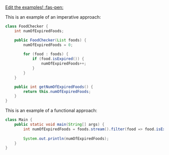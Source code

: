 <!-- DO NOT DELETE THIS LINK AND WRITE BELOW THIS LINK-->
[Edit the examples! :fas-pen:](https://github.com/nus-cs2030/1920-s2/edit/master/contents/textbook/lecture01/imperativeProgramming/examples.md)
<!-- DO NOT DELETE THIS LINK AND WRITE BELOW THIS LINK-->

This is an example of an imperative approach: 

```java
class FoodChecker {
    int numOfExpiredFoods;

    public FoodChecker(List foods) {
        numOfExpiredFoods = 0;
        
        for (food : foods) {
            if (food.isExpired()) {
                numOfExpiredFoods++;
            }
        }
    }

    public int getNumOfExpiredFoods() { 
        return this.numOfExpiredFoods;
    }   
}
```

This is an example of a functional approach: 

```java
class Main {
    public static void main(String[] args) {
        int numOfExpiredFoods = foods.stream().filter(food => food.isExpired()).count();
        
        System.out.println(numOfExpiredFoods);
    }
}
```

